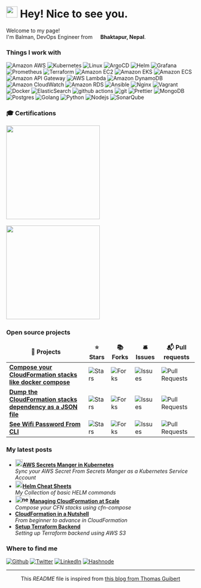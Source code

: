 <h1><img src="https://emojis.slackmojis.com/emojis/images/1531849430/4246/blob-sunglasses.gif?1531849430" width="30"/> Hey! Nice to see you.</h1>


<p>Welcome to my page! </br> I'm Balman, DevOps Engineer from <img src="https://github.com/rbalman/rbalman/assets/8892649/49d7ff36-5bb8-4ba4-80b8-9e4569909f4c" width="13"/> <b>Bhaktapur, Nepal</b>.

<h3>Things I work with</h3>
<p>
  <img alt="Amazon AWS" src="https://img.shields.io/badge/aws-aws-orange?logo=amazonaws&style=flat-square&logoColor=white" />
  <img alt="Kubernetes" src="https://img.shields.io/badge/k8s-kubernetes-blue?logo=kubernetes&logoColor=white&style=flat-square" />
  <img alt="Linux" src="https://img.shields.io/badge/Linux-Linux-blueviolet?logo=linux&logoColor=white&style=flat-square" />
  <img alt="ArgoCD" src="https://img.shields.io/badge/Argo-Argo-orange?logo=argo&logoColor=white&style=flat-square" />
  <img alt="Helm" src="https://img.shields.io/badge/Helm-Helm-blue?logo=helm&logoColor=white&style=flat-square" />
  <img alt="Grafana" src="https://img.shields.io/badge/Grafana-Grafana-red?logo=grafana&logoColor=white&style=flat-square" />
  <img alt="Prometheus" src="https://img.shields.io/badge/Prometheus-Prometheus-orange?logo=prometheus&logoColor=white&style=flat-square" />
  <img alt="Terraform" src="https://img.shields.io/badge/terraform-terraform-blue?logo=terraform&logoColor=white&style=flat-square" />
  <img alt="Amazon EC2" src="https://img.shields.io/badge/EC2-EC2-yellow?logo=amazonec2&style=flat-square&logoColor=white" />
  <img alt="Amazon EKS" src="https://img.shields.io/badge/EKS-Amazon%20EKS-orange?logo=amazonec2&style=flat-square&logoColor=white" />
  <img alt="Amazon ECS" src="https://img.shields.io/badge/ECS-ECS-important?logo=amazonecs&style=flat-square&logoColor=white" />
  <img alt="Amazon API Gateway" src="https://img.shields.io/badge/APIGW-API%20Gateway-brightgreen?logo=amazonapigateway&style=flat-square&logoColor=white" />
  <img alt="AWS Lambda" src="https://img.shields.io/badge/aws-aws%20lambda-orange?logo=awslambda&style=flat-square&logoColor=white" />
  <img alt="Amazon DynamoDB" src="https://img.shields.io/badge/DynamoDB-DynamoDB-blue?logo=amazondynamodb&style=flat-square&logoColor=white" />
  <img alt="Amazon CloudWatch" src="https://img.shields.io/badge/CloudWatch-AWS%20CloudWatch-blue?logo=amazoncloudwatch&style=flat-square&logoColor=white" />
  <img alt="Amazon RDS" src="https://img.shields.io/badge/RDS-RDS-lightgrey?logo=amazonrds&style=flat-square&logoColor=white" />
  <img alt="Ansible" src="https://img.shields.io/badge/Ansible-Ansible-brightgreen?logo=ansible&logoColor=white&style=flat-square" />
  <img alt="Nginx" src="https://img.shields.io/badge/nginx-nginx-brightgreen?logo=nginx&logoColor=white&style=flat-square" />
   <img alt="Vagrant" src="https://img.shields.io/badge/vagrant-vagrant-blue?logo=vagrant&logoColor=white&style=flat-square" />
  <img alt="Docker" src="https://img.shields.io/badge/-Docker-46a2f1?style=flat-square&logo=docker&logoColor=white" />
  <img alt="ElasticSearch" src="https://img.shields.io/badge/elasticsearch-elasticsearch-brightgreen?logo=elasticsearch&logoColor=white" />
  <img alt="github actions" src="https://img.shields.io/badge/-Github_Actions-2088FF?style=flat-square&logo=github-actions&logoColor=white" />
  <img alt="git" src="https://img.shields.io/badge/-Git-F05032?style=flat-square&logo=git&logoColor=white" />
  <img alt="Prettier" src="https://img.shields.io/badge/-Prettier-F7B93E?style=flat-square&logo=prettier&logoColor=white" />
  <img alt="MongoDB" src="https://img.shields.io/badge/-MongoDB-13aa52?style=flat-square&logo=mongodb&logoColor=white" />
  <img alt="Postgres" src="https://img.shields.io/badge/Postgres-Postgres-pink?logo=postgresql&style=flat-square&logoColor=white" />
  <img alt="Golang" src="https://img.shields.io/badge/Golang-Golang-blue?logo=go&style=flat-square&logoColor=white" />
  <img alt="Python" src="https://img.shields.io/badge/Python-Python-brightgreen?logo=python&style=flat-square&logoColor=white" />
  <img alt="Nodejs" src="https://img.shields.io/badge/-Nodejs-43853d?style=flat-square&logo=Node.js&logoColor=white" />
  <img alt="SonarQube" src="https://img.shields.io/badge/SonarQube-SonarQube-brightgreen?logo=sonarqube&style=flat-square&logoColor=white" />
</p>

<h3>🎓 Certifications</h3>

<a target='_blank' href='https://www.credly.com/badges/28e75fd3-0b6c-43ac-a555-d690c73226bd/public_url'><img src="https://github.com/rbalman/cfn-compose/assets/8892649/ab8f1e38-997e-47a3-863e-52bf6f625e22" height="250" width="250"></a> &nbsp; 

<a target='_blank' href='https://www.credly.com/badges/ded0b0c1-69a9-4509-8b86-5d7265187543/public_url'><img src="https://github.com/rbalman/cfn-compose/assets/8892649/7d070fde-8137-4516-9308-25e05ae3744e" height="250" width="250"></a> &nbsp; 

<h3>Open source projects</h3>
<table>
  <thead align="center">
    <tr border: none;>
      <td><b>🎁 Projects</b></td>
      <td><b>⭐ Stars</b></td>
      <td><b>📚 Forks</b></td>
      <td><b>🛎 Issues</b></td>
      <td><b>📬 Pull requests</b></td>
    </tr>
  </thead>
  <tbody>
    <tr>
      <td><a href="https://github.com/rbalman/cfn-compose"><b>Compose your CloudFormation stacks like docker compose</b></a></td>
      <td><img alt="Stars" src="https://img.shields.io/badge/stars-42-blue?style=flat-square&labelColor=343b41"/></td>
      <td><img alt="Forks" src="https://img.shields.io/badge/forks-11-blue?style=flat-square&labelColor=343b41"/></td>
      <td><img alt="Issues" src="https://img.shields.io/badge/issues-11%20open-orange?style=flat-square&labelColor=343b41"/></td>
      <td><img alt="Pull Requests" src="https://img.shields.io/badge/pull%20requests-2%20open-orange?style=flat-square&labelColor=343b41"/></td>
    </tr>
    <tr>
      <td><a href="https://github.com/rbalman/cfn-dump"><b>Dump the CloudFormation stacks dependency as a JSON file</b></a></td>
      <td><img alt="Stars" src="https://img.shields.io/badge/stars-8-blue?style=flat-square&labelColor=343b41"/></td>
      <td><img alt="Forks" src="https://img.shields.io/badge/forks-5-blue?style=flat-square&labelColor=343b41"/></td>
      <td><img alt="Issues" src="https://img.shields.io/badge/issues-1%20open-orange?style=flat-square&labelColor=343b41"/></td>
      <td><img alt="Pull Requests" src="https://img.shields.io/badge/pull%20requests-1%20open-orange?style=flat-square&labelColor=343b41"/></td>
    </tr>
    <tr>
      <td><a href="https://github.com/rbalman/wifipass"><b>See Wifi Password From CLI</b></a></td>
      <td><img alt="Stars" src="https://img.shields.io/badge/stars-8-blue?style=flat-square&labelColor=343b41"/></td>
      <td><img alt="Forks" src="https://img.shields.io/badge/forks-2-blue?style=flat-square&labelColor=343b41"/></td>
      <td><img alt="Issues" src="https://img.shields.io/badge/issues-0%20open-orange?style=flat-square&labelColor=343b41"/></td>
      <td><img alt="Pull Requests" src="https://img.shields.io/badge/pull%20requests-0%20open-orange?style=flat-square&labelColor=343b41"/></td>
    </tr>
  </tbody>
</table>


<h3>My latest posts</h3>
<ul>
  <li>
    <a href="https://blog.balmanrawat.com.np/aws-secrets-manger-in-kubernetes"><b><img src="https://img.shields.io/badge/aws-aws-orange?logo=amazonaws&style=flat-square&logoColor=white" width="20" alt="new" />AWS Secrets Manger in Kubernetes</b></a><br/><i>Sync your AWS Secret From Secrets Manger as a Kubernetes Service Account</i>
  </li>
  <li>
    <a href="https://blog.balmanrawat.com.np/helm-cheatsheet"><b><img src="https://img.shields.io/badge/Helm-Helm-blue?logo=helm&logoColor=white&style=flat-square" width="20" alt="new" />Helm Cheat Sheets</b>
    </a><br/><i>My Collection of basic HELM commands</i>
  </li>
  <li><a href="https://blog.balmanrawat.com.np/managing-cloudformation-stacks-at-scale-with-cfn-compose"><b><img src="https://img.shields.io/badge/aws-aws-orange?logo=amazonaws&style=flat-square&logoColor=white" width="40" height="20" alt="new" />Managing CloudFormation at Scale</b></a><br/><i>Compose your CFN stacks using cfn-compose</i>
  </li>
  <li><a href="https://blog.balmanrawat.com.np/cloudformation-in-a-nutshell"><b>CloudFormation in a Nutshell</b></a><br/><i>From beginner to advance in CloudFormation</i>
  </li>
  <li><a href="https://blog.balmanrawat.com.np/terraform-s3-backend"><b>Setup Terraform Backend</b></a><br/><i>Setting up Terraform backend using AWS S3</i>
  </li>
</ul>


<h3>Where to find me</h3>
<p><a href="https://github.com/rbalman" target="_blank"><img alt="Github" src="https://img.shields.io/badge/GitHub-%2312100E.svg?&style=for-the-badge&logo=Github&logoColor=white" /></a> <a href="https://twitter.com/balmanrawat" target="_blank"><img alt="Twitter" src="https://img.shields.io/badge/twitter-%231DA1F2.svg?&style=for-the-badge&logo=twitter&logoColor=white" /></a> <a href="https://www.linkedin.com/in/rbalman" target="_blank"><img alt="LinkedIn" src="https://img.shields.io/badge/linkedin-%230077B5.svg?&style=for-the-badge&logo=linkedin&logoColor=white" /></a> <a href="https://blog.balmanrawat.com.np" target="_blank"><img alt="Hashnode" src="https://img.shields.io/badge/hashnode-%2312100E.svg?&style=for-the-badge&logo=hashnode&logoColor=white" /></a>
</p>

------------
<p align="center">This <i>README</i> file is inspired from <a href="https://medium.com/@th.guibert/how-to-create-a-self-updating-readme-md-for-your-github-profile-f8b05744ca91">this blog from Thomas Guibert</a></p>


